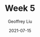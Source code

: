 ---
author: "Geoffrey Liu"
title: "Week 5"
date: 2021-07-15
description: "Guide to emoji usage in Hugo"
thumbnail: /sew.png
---